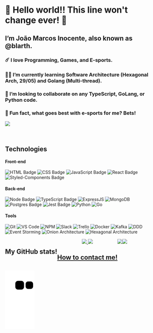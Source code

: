 # 👋 Hello world!! This line won't change ever! 💚 

## I’m João Marcos Inocente, also known as @blarth.
### ☄️ I love Programming, Games, and E-sports.
### 👩‍🔬 I’m currently learning Software Architecture (Hexagonal Arch, 29/05) and Golang (Multi-thread).
### 🤾 I’m looking to collaborate on any TypeScript, GoLang, or Python code.
### 🤹 Fun fact, what goes best with e-sports for me? Bets!
![](https://komarev.com/ghpvc/?username=blarth)

<div style="display: inline_block; margin-bottom: 15px;"><br>

## **Technologies** 

#### **Front-end**

![HTML Badge](https://img.shields.io/badge/HTML5-E34F26?style=for-the-badge&logo=html5&logoColor=white)
![CSS Badge](https://img.shields.io/badge/CSS3-1572B6?style=for-the-badge&logo=css3&logoColor=white)
![JavaScript Badge](https://img.shields.io/badge/JavaScript-323330?style=for-the-badge&logo=javascript&logoColor=F7DF1E)
![React Badge](https://img.shields.io/badge/React-20232A?style=for-the-badge&logo=react&logoColor=61DAFB)
![Styled-Components Badge](https://img.shields.io/badge/styled--components-DB7093?style=for-the-badge&logo=styled-components&logoColor=white)

#### **Back-end**

![Node Badge](https://img.shields.io/badge/Node.js-339933?style=for-the-badge&logo=nodedotjs&logoColor=white)
![TypeScript Badge](https://img.shields.io/badge/TypeScript-007ACC?style=for-the-badge&logo=typescript&logoColor=white)
![ExpressJS](https://img.shields.io/badge/Express.js-000000?style=for-the-badge&logo=express&logoColor=white)
![MongoDB](https://img.shields.io/badge/MongoDB-%234ea94b.svg?style=for-the-badge&logo=mongodb&logoColor=white)
![Postgres Badge](https://img.shields.io/badge/PostgreSQL-316192?style=for-the-badge&logo=postgresql&logoColor=white)
![Jest Badge](https://img.shields.io/badge/Jest-C21325?style=for-the-badge&logo=jest&logoColor=white)
![Python](https://img.shields.io/badge/Python-3776AB?style=for-the-badge&logo=python&logoColor=white)
![Go](https://img.shields.io/badge/Go-00ADD8?style=for-the-badge&logo=go&logoColor=white)


#### **Tools**

![Git](https://img.shields.io/badge/Git-F05032?style=for-the-badge&logo=git&logoColor=white)
![VS Code](https://img.shields.io/badge/VS_Code-0078D4?style=for-the-badge&logo=visual%20studio%20code&logoColor=white)
![NPM](https://img.shields.io/badge/NPM-FFF?style=for-the-badge&logo=npm)
![Slack](https://img.shields.io/badge/Slack-4A154B?style=for-the-badge&logo=slack&logoColor=white)
![Trello](https://img.shields.io/badge/Trello-0079BF?style=for-the-badge&logo=trello&logoColor=white)
![Docker](https://img.shields.io/badge/Docker-000000?style=for-the-badge&logo=docker&logoColor=white)
![Kafka](https://img.shields.io/badge/Apache%20Kafka-231F20?style=for-the-badge&logo=apache%20kafka&logoColor=white)
![DDD](https://img.shields.io/badge/Domain%20Driven%20Design-%2300AEEF?style=for-the-badge)
![Event Storming](https://img.shields.io/badge/Event%20Storming-%23F05A3B?style=for-the-badge)
![Onion Architecture](https://img.shields.io/badge/Onion%20Architecture-%232B2D42?style=for-the-badge)
![Hexagonal Architecture](https://img.shields.io/badge/Hexagonal%20Architecture-%232B2D42?style=for-the-badge)

</div>

<div style="display: flex" align="center">
  <h2 align="center">My GitHub stats!</h2>
  <a href="https://github.com/blarth">
  <img height="180em" src="https://github-readme-stats.vercel.app/api?username=blarth&show_icons=true&theme=dracula&include_all_commits=true&count_private=true"/>
  <img height="180em" src="https://github-readme-stats.vercel.app/api/top-langs/?username=blarth&hide=TeX&exclude_repo=estudos_git&layout=compact&langs_count=8&theme=dracula"/>
   <h2 align="center">How to contact me!</h2>
   <a href="mailto:jminocente@gmail.com"><img src="https://img.shields.io/badge/-Gmail-%23333?style=for-the-badge&logo=gmail&logoColor=white" target="_blank"></a>
   <a href="https://www.linkedin.com/in/joão-marcos-inocente-pavão-899961142/" target="_blank"><img src="https://img.shields.io/badge/-LinkedIn-%230077B5?style=for-the-badge&logo=linkedin&logoColor=white" target="_blank"></a> 
</div>

![Snake animation](https://github.com/blarth/blarth/blob/output/github-contribution-grid-snake.svg)
